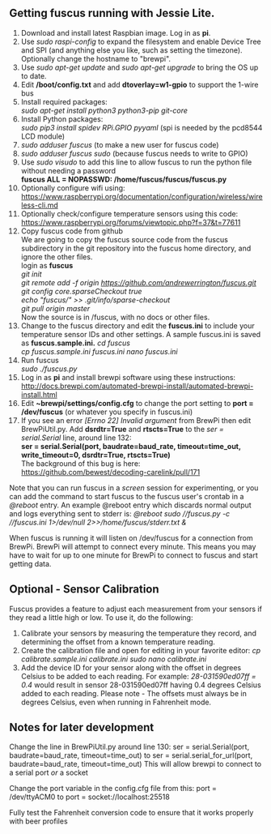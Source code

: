 ## Getting fuscus running with Jessie Lite.
1. Download and install latest Raspbian image.  Log in as **pi**.
2. Use *sudo raspi-config* to expand the filesystem and enable Device Tree and SPI (and anything else you like, such as setting the timezone).  Optionally change the hostname to "brewpi".
3. Use *sudo apt-get update* and *sudo apt-get upgrade* to bring the OS up to date.
4. Edit **/boot/config.txt** and add **dtoverlay=w1-gpio** to support the 1-wire bus
5. Install required packages:  
*sudo apt-get install python3 python3-pip git-core*
6. Install Python packages:  
*sudo pip3 install spidev RPi.GPIO pyyaml* (spi is needed by the pcd8544 LCD module)
7. *sudo adduser fuscus* (to make a new user for fuscus code)
8. *sudo adduser fuscus sudo* (because fuscus needs to write to GPIO)
9. Use *sudo visudo* to add this line to allow fuscus to run the python file without needing a password  
**fuscus ALL = NOPASSWD: /home/fuscus/fuscus/fuscus.py**
10. Optionally configure wifi using:  
https://www.raspberrypi.org/documentation/configuration/wireless/wireless-cli.md
11. Optionally check/configure temperature sensors using this code:  
https://www.raspberrypi.org/forums/viewtopic.php?f=37&t=77611
12. Copy fuscus code from github  
We are going to copy the fuscus source code from the fuscus subdirectory in the git repository into the fuscus home directory, and ignore the other files.  
login as **fuscus**  
*git init*  
*git remote add -f origin https://github.com/andrewerrington/fuscus.git*  
*git config core.sparseCheckout true*  
*echo "fuscus/" >> .git/info/sparse-checkout*  
*git pull origin master*  
Now the source is in /fuscus, with no docs or other files.
13. Change to the fuscus directory and edit the **fuscus.ini** to include your temperature sensor IDs and other settings. A sample fuscus.ini is saved as **fuscus.sample.ini.**
*cd fuscus*  
*cp fuscus.sample.ini fuscus.ini*
*nano fuscus.ini*
14. Run fuscus  
*sudo ./fuscus.py*
15. Log in as **pi** and install brewpi software using these instructions:  
http://docs.brewpi.com/automated-brewpi-install/automated-brewpi-install.html
16. Edit **~brewpi/settings/config.cfg** to change the port setting to **port = /dev/fuscus** (or whatever you specify in fuscus.ini)
17. If you see an error *[Errno 22] Invalid argument* from BrewPi then edit BrewPiUtil.py.  Add **dsrdtr=True** and **rtscts=True** to the *ser = serial.Serial* line, around line 132:  
**ser = serial.Serial(port, baudrate=baud_rate, timeout=time_out, write_timeout=0, dsrdtr=True, rtscts=True)**  
The background of this bug is here:  
https://github.com/bewest/decoding-carelink/pull/171  

Note that you can run fuscus in a *screen* session for experimenting, or
you can add the command to start fuscus to the fuscus user's crontab in
a *@reboot* entry.  An example @reboot entry which discards normal output and logs everything sent to stderr is:
*@reboot sudo /<path to fuscus>/fuscus.py -c /<path to fuscus>/fuscus.ini 1>/dev/null 2>>/home/fuscus/stderr.txt &*

When fuscus is running it will listen on /dev/fuscus for a connection
from BrewPi.  BrewPi will attempt to connect every minute.  This means
you may have to wait for up to one minute for BrewPi to connect to fuscus
and start getting data.

## Optional - Sensor Calibration
Fuscus provides a feature to adjust each measurement from your sensors if
they read a little high or low.  To use it, do the following:
1. Calibrate your sensors by measuring the temperature they record, and determining the offset from a known temperature reading.
2. Create the calibration file and open for editing in your favorite editor:
*cp calibrate.sample.ini calibrate.ini*
*sudo nano calibrate.ini*
3. Add the device ID for your sensor along with the offset in degrees Celsius to be added to each reading. For example:
*28-031590ed07ff = 0.4*
would result in sensor 28-031590ed07ff having 0.4 degrees Celsius added to each reading. Please note - The offsets must always be in degrees Celsius, even when running in Fahrenheit mode.


## Notes for later development
Change the line in BrewPiUtil.py around line 130:
ser = serial.Serial(port, baudrate=baud_rate, timeout=time_out)
to
ser = serial.serial_for_url(port, baudrate=baud_rate, timeout=time_out)
This will allow brewpi to connect to a serial port *or* a socket

Change the port variable in the config.cfg file from this:
port = /dev/ttyACM0
to
port = socket://localhost:25518

Fully test the Fahrenheit conversion code to ensure that it works properly with beer profiles

